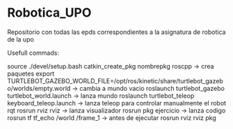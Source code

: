 # Robotica_UPO
Repositorio con todas las epds correspondientes a la asignatura de robotica de la upo

Usefull commads:

source ./devel/setup.bash
catkin_create_pkg nombrepkg roscpp -> crea paquetes
export TURTLEBOT_GAZEBO_WORLD_FILE=/opt/ros/kinetic/share/turtlebot_gazebo/worlds/empty.world -> cambia a mundo vacio
roslaunch turtlebot_gazebo turtlebot_world.launch -> lanza mundo
roslaunch turtlebot_teleop keyboard_teleop.launch -> lanza teleop para controlar manualmente el robot
rqt 
rosrun rviz rviz -> lanza visualizador
rosrun pkg ejercicio -> lanza codigo
rosrun tf tf_echo /world /frame_1 -> antes de ejecutar rosrun rviz rviz pkg
